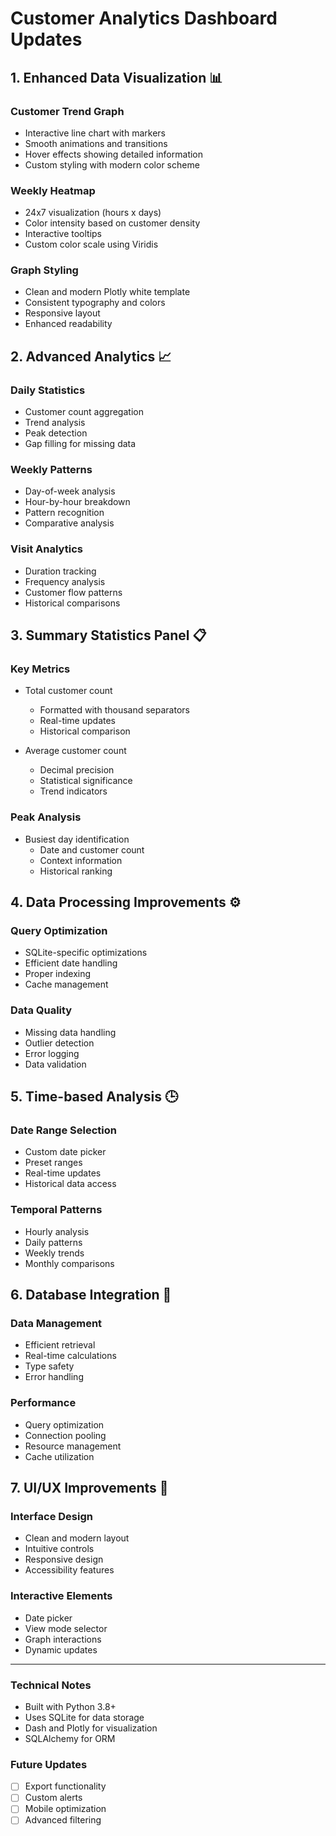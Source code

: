 # Customer Analytics Dashboard Updates

## 1. Enhanced Data Visualization 📊

### Customer Trend Graph
- Interactive line chart with markers
- Smooth animations and transitions
- Hover effects showing detailed information
- Custom styling with modern color scheme

### Weekly Heatmap
- 24x7 visualization (hours x days)
- Color intensity based on customer density
- Interactive tooltips
- Custom color scale using Viridis

### Graph Styling
- Clean and modern Plotly white template
- Consistent typography and colors
- Responsive layout
- Enhanced readability

## 2. Advanced Analytics 📈

### Daily Statistics
- Customer count aggregation
- Trend analysis
- Peak detection
- Gap filling for missing data

### Weekly Patterns
- Day-of-week analysis
- Hour-by-hour breakdown
- Pattern recognition
- Comparative analysis

### Visit Analytics
- Duration tracking
- Frequency analysis
- Customer flow patterns
- Historical comparisons

## 3. Summary Statistics Panel 📋

### Key Metrics
- Total customer count
  - Formatted with thousand separators
  - Real-time updates
  - Historical comparison

- Average customer count
  - Decimal precision
  - Statistical significance
  - Trend indicators

### Peak Analysis
- Busiest day identification
  - Date and customer count
  - Context information
  - Historical ranking

## 4. Data Processing Improvements ⚙️

### Query Optimization
- SQLite-specific optimizations
- Efficient date handling
- Proper indexing
- Cache management

### Data Quality
- Missing data handling
- Outlier detection
- Error logging
- Data validation

## 5. Time-based Analysis 🕒

### Date Range Selection
- Custom date picker
- Preset ranges
- Real-time updates
- Historical data access

### Temporal Patterns
- Hourly analysis
- Daily patterns
- Weekly trends
- Monthly comparisons

## 6. Database Integration 💾

### Data Management
- Efficient retrieval
- Real-time calculations
- Type safety
- Error handling

### Performance
- Query optimization
- Connection pooling
- Resource management
- Cache utilization

## 7. UI/UX Improvements 🎨

### Interface Design
- Clean and modern layout
- Intuitive controls
- Responsive design
- Accessibility features

### Interactive Elements
- Date picker
- View mode selector
- Graph interactions
- Dynamic updates

---

### Technical Notes

- Built with Python 3.8+
- Uses SQLite for data storage
- Dash and Plotly for visualization
- SQLAlchemy for ORM

### Future Updates

- [ ] Export functionality
- [ ] Custom alerts
- [ ] Mobile optimization
- [ ] Advanced filtering 